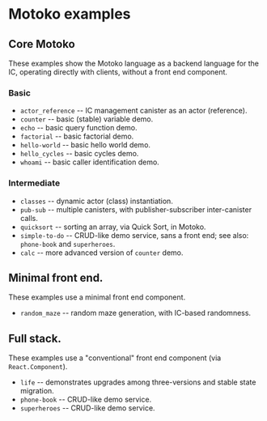 # Motoko examples

## Core Motoko

These examples show the Motoko language as a backend language for the IC, operating directly with clients, without a front end component.

### Basic

- `actor_reference` -- IC management canister as an actor (reference).
- `counter` -- basic (stable) variable demo.
- `echo` -- basic query function demo.
- `factorial` -- basic factorial demo.
- `hello-world` -- basic hello world demo.
- `hello_cycles` -- basic cycles demo.
- `whoami` -- basic caller identification demo.

### Intermediate

- `classes` -- dynamic actor (class) instantiation.
- `pub-sub` -- multiple canisters, with publisher-subscriber inter-canister calls.
- `quicksort` -- sorting an array, via Quick Sort, in Motoko.
- `simple-to-do` -- CRUD-like demo service, sans a front end; see also: `phone-book` and `superheroes`.
- `calc` -- more advanced version of `counter` demo.

## Minimal front end.

These examples use a minimal front end component.

- `random_maze` -- random maze generation, with IC-based randomness.

## Full stack.

These examples use a "conventional" front end component (via `React.Component`).

- `life` -- demonstrates upgrades among three-versions and stable state migration.
- `phone-book` -- CRUD-like demo service.
- `superheroes` -- CRUD-like demo service.
